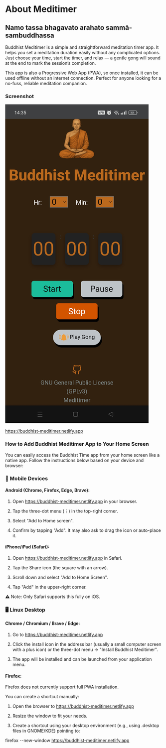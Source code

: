 <h1>About Meditimer</h1>
<h2>Namo tassa bhagavato arahato sammā-sambuddhassa</h2>


<p>Buddhist Meditimer is a simple and straightforward meditation timer app. It helps you set a meditation duration easily without any complicated options. Just choose your time, start the timer, and relax — a gentle gong will sound at the end to mark the session’s completion.</p>

<p>This app is also a Progressive Web App (PWA), so once installed, it can be used offline without an internet connection. Perfect for anyone looking for a no-fuss, reliable meditation companion.</p>


<h3>Screenshot</h3>



![Screenshot](./images/screenshot.jpg)




https://buddhist-meditimer.netlify.app

### How to Add Buddhist Meditimer App to Your Home Screen

You can easily access the Buddhist Time app from your home screen like a native app. Follow the instructions below based on your device and browser:

### 📱 Mobile Devices
#### Android (Chrome, Firefox, Edge, Brave):
1. Open https://buddhist-meditimer.netlify.app in your browser.

2. Tap the three-dot menu (⋮) in the top-right corner.

3. Select "Add to Home screen".

4. Confirm by tapping "Add". It may also ask to drag the icon or auto-place it.

#### iPhone/iPad (Safari):
1. Open  https://buddhist-meditimer.netlify.app in Safari.

2. Tap the Share icon (the square with an arrow).

3. Scroll down and select "Add to Home Screen".

4. Tap "Add" in the upper-right corner.

⚠️ Note: Only Safari supports this fully on iOS.



### 🖥️ Linux Desktop
#### Chrome / Chromium / Brave / Edge:
1. Go to https://buddhist-meditimer.netlify.app

2. Click the install icon in the address bar (usually a small computer screen with a plus icon) or the three-dot menu → "Install Buddhist Meditimer".

3. The app will be installed and can be launched from your application menu.

#### Firefox:
Firefox does not currently support full PWA installation.

You can create a shortcut manually:

1. Open the browser to https://buddhist-meditimer.netlify.app

2. Resize the window to fit your needs.

3. Create a shortcut using your desktop environment (e.g., using .desktop files in GNOME/KDE) pointing to:


firefox --new-window https://buddhist-meditimer.netlify.app


